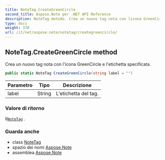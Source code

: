 ```yaml
---
title: NoteTag.CreateGreenCircle
second_title: Aspose.Note per .NET API Reference
description: NoteTag metodo. Crea un nuovo tag nota con licona GreenCircle e letichetta specificata.
type: docs
weight: 370
url: /it/net/aspose.note/notetag/creategreencircle/
---
```

## NoteTag.CreateGreenCircle method

Crea un nuovo tag nota con l'icona GreenCircle e l'etichetta specificata.

```csharp
public static NoteTag CreateGreenCircle(string label = "")
```

| Parametro | Tipo | Descrizione |
| --- | --- | --- |
| label | String | L'etichetta del tag. |

### Valore di ritorno

Il[`NoteTag`](../) .

### Guarda anche

* class [NoteTag](../)
* spazio dei nomi [Aspose.Note](../../notetag/)
* assemblea [Aspose.Note](../../../)



